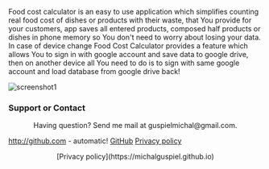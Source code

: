 
Food cost calculator is an easy to use application which simplifies counting real food cost of dishes or products with their waste, that You provide for your customers, app saves all entered products, composed half products or dishes in phone memory so You don't need to worry about losing your data. In case of device change Food Cost Calculator provides a feature which allows You to sign in with google account and save data to google drive, then on another device all You need to do is to sign with same google account and load database from google drive back! 


![screenshot1](https://user-images.githubusercontent.com/70368829/117968773-3ccf8580-b32f-11eb-91ef-aacfba84510e.png)







### Support or Contact
<center>Having question? Send me mail at guspielmichal@gmail.com.</center>


http://github.com - automatic!
[GitHub](http://github.com)
[Privacy policy](https://michalguspiel.github.io)
 <center> [Privacy policy](https://michalguspiel.github.io) </center>
